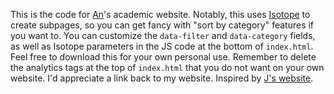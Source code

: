 This is the code for [An](https://a.github.io/)'s academic website. Notably, this uses [Isotope](https://isotope.metafizzy.co/) to create subpages, so you can get fancy with "sort by category" features if you want to. You can customize the `data-filter` and `data-category` fields, as well as Isotope parameters in the JS code at the bottom of `index.html`. Feel free to download this for your own personal use. Remember to delete the analytics tags at the top of `index.html` that you do not want on your own website. I'd appreciate a link back to my website. Inspired by [J's website](https://.info/).
